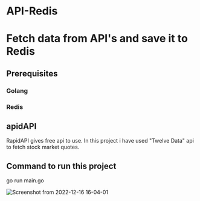# API-Redis

# Fetch data from API's and save it to Redis

## Prerequisites
### Golang
### Redis


## apidAPI 
RapidAPI gives free api to use.
In this project i have used "Twelve Data" api to fetch stock market quotes.

## Command to run this project 
go run main.go






![Screenshot from 2022-12-16 16-04-01](https://user-images.githubusercontent.com/76749854/208079772-78e7784e-4bfc-47db-880e-bd6957b93c6a.png)
